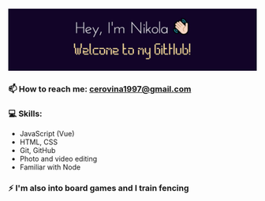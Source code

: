 ![Banner](images/picGitNC2.jpg)

### 📫 How to reach me: cerovina1997@gmail.com

### 💻 Skills:
- JavaScript (Vue)
- HTML, CSS
- Git, GitHub
- Photo and video editing
- Familiar with Node

### ⚡ I'm also into board games and I train fencing
